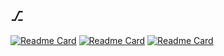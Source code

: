 ## ⎇
[![Readme Card](https://github-readme-stats.vercel.app/api/pin/?username=WillGAndre&repo=aposturas&theme=apprentice)](https://github.com/WillGAndre/aposturas)
[![Readme Card](https://github-readme-stats.vercel.app/api/pin/?username=WillGAndre&repo=dt-kygn&theme=apprentice)](https://github.com/WillGAndre/dt-kygn)
[![Readme Card](https://github-readme-stats.vercel.app/api/pin/?username=WillGAndre&repo=rs-blockchain&theme=apprentice)](https://github.com/WillGAndre/rs-blockchain)